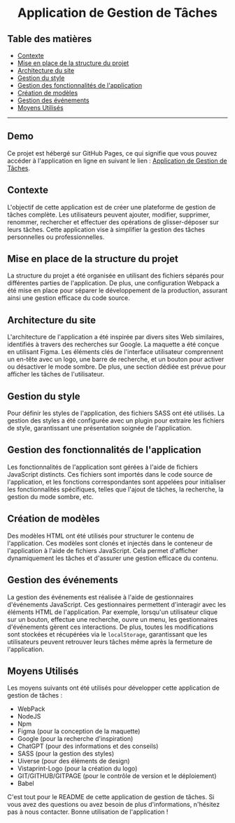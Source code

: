 <h1 align="center">Application de Gestion de Tâches</h1>


## Table des matières
- [Contexte](#contexte)
- [Mise en place de la structure du projet](#mise-en-place-de-la-structure-du-projet)
- [Architecture du site](#architecture-du-site)
- [Gestion du style](#gestion-du-style)
- [Gestion des fonctionnalités de l'application](#gestion-des-fonctionnalités-de-lapplication)
- [Création de modèles](#création-de-modèles)
- [Gestion des événements](#gestion-des-événements)
- [Moyens Utilisés](#moyens-utilisés)
---
## Demo

Ce projet est hébergé sur GitHub Pages, ce qui signifie que vous pouvez accéder à l'application en ligne en suivant le lien : [Application de Gestion de Tâches](https://djed90.github.io/06-la-js-todo/).
## Contexte

L'objectif de cette application est de créer une plateforme de gestion de tâches complète. Les utilisateurs peuvent ajouter, modifier, supprimer, renommer, rechercher et effectuer des opérations de glisser-déposer sur leurs tâches. Cette application vise à simplifier la gestion des tâches personnelles ou professionnelles.

## Mise en place de la structure du projet

La structure du projet a été organisée en utilisant des fichiers séparés pour différentes parties de l'application. De plus, une configuration Webpack a été mise en place pour séparer le développement de la production, assurant ainsi une gestion efficace du code source.

## Architecture du site

L'architecture de l'application a été inspirée par divers sites Web similaires, identifiés à travers des recherches sur Google. La maquette a été conçue en utilisant Figma. Les éléments clés de l'interface utilisateur comprennent un en-tête avec un logo, une barre de recherche, et un bouton pour activer ou désactiver le mode sombre. De plus, une section dédiée est prévue pour afficher les tâches de l'utilisateur.

## Gestion du style

Pour définir les styles de l'application, des fichiers SASS ont été utilisés. La gestion des styles a été configurée avec un plugin pour extraire les fichiers de style, garantissant une présentation soignée de l'application.

## Gestion des fonctionnalités de l'application

Les fonctionnalités de l'application sont gérées à l'aide de fichiers JavaScript distincts. Ces fichiers sont importés dans le code source de l'application, et les fonctions correspondantes sont appelées pour initialiser les fonctionnalités spécifiques, telles que l'ajout de tâches, la recherche, la gestion du mode sombre, etc.

## Création de modèles

Des modèles HTML ont été utilisés pour structurer le contenu de l'application. Ces modèles sont clonés et injectés dans le conteneur de l'application à l'aide de fichiers JavaScript. Cela permet d'afficher dynamiquement les tâches et d'assurer une gestion efficace du contenu.

## Gestion des événements

La gestion des événements est réalisée à l'aide de gestionnaires d'événements JavaScript. Ces gestionnaires permettent d'interagir avec les éléments HTML de l'application. Par exemple, lorsqu'un utilisateur clique sur un bouton, effectue une recherche, ouvre un menu, les gestionnaires d'événements gèrent ces interactions. De plus, toutes les modifications sont stockées et récupérées via le `localStorage`, garantissant que les utilisateurs peuvent retrouver leurs tâches même après la fermeture de l'application.

## Moyens Utilisés

Les moyens suivants ont été utilisés pour développer cette application de gestion de tâches :

- WebPack
- NodeJS
- Npm
- Figma (pour la conception de la maquette)
- Google (pour la recherche d'inspiration)
- ChatGPT (pour des informations et des conseils)
- SASS (pour la gestion des styles)
- Uiverse (pour des éléments de design)
- Vistaprint-Logo (pour la création du logo)
- GIT/GITHUB/GITPAGE (pour le contrôle de version et le déploiement)
- Babel

C'est tout pour le README de cette application de gestion de tâches. Si vous avez des questions ou avez besoin de plus d'informations, n'hésitez pas à nous contacter. Bonne utilisation de l'application !
